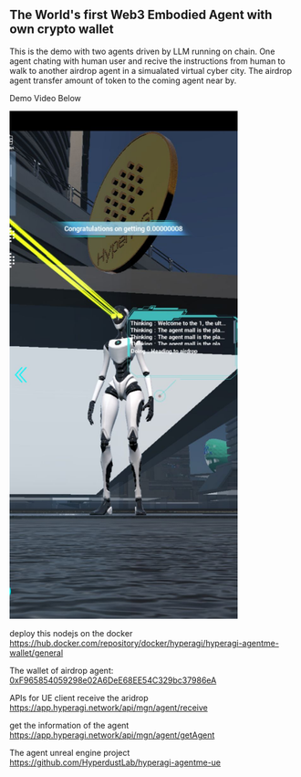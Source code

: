 ## The World's first Web3 Embodied Agent with own crypto wallet

This is the demo with two agents driven by LLM running on chain. One agent chating with human user and recive the instructions from human to walk to another airdrop agent in a simualated virtual cyber city. The airdrop agent transfer amount of token to the coming agent near by.


Demo Video Below

<a href="https://vimeo.com/1006521626" target="_blank">
    <img src="demo1.jpg" alt="Watch the demo video on Vimeo" width="400" />
</a>


deploy this nodejs on the docker
https://hub.docker.com/repository/docker/hyperagi/hyperagi-agentme-wallet/general


The wallet of airdrop agent: [0xF965854059298e02A6DeE68EE54C329bc37986eA](https://sepolia.basescan.org/address/0xF965854059298e02A6DeE68EE54C329bc37986eA)

APIs for UE client
receive the aridrop 
https://app.hyperagi.network/api/mgn/agent/receive

get the information of the agent
https://app.hyperagi.network/api/mgn/agent/getAgent



The agent unreal engine project
https://github.com/HyperdustLab/hyperagi-agentme-ue


